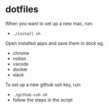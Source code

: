 # dotfiles
When you want to set up a new mac, run:
- `./install.sh`

Open installed apps and save them in dock eg.
* chrome
* notion
* vscode
* docker
* slack 

To set up a new github ssh key, run:
* `./github-ssh.sh`
* follow the steps in the script
